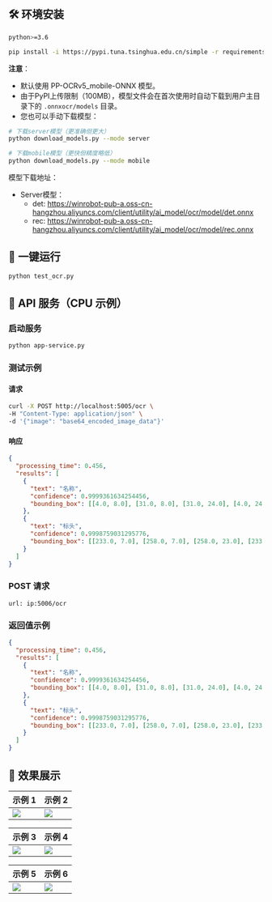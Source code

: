 
## 🛠️ 环境安装  
```bash  
python>=3.6  

pip install -i https://pypi.tuna.tsinghua.edu.cn/simple -r requirements.txt  
```  

**注意**：  
- 默认使用 PP-OCRv5_mobile-ONNX 模型。
- 由于PyPI上传限制（100MB），模型文件会在首次使用时自动下载到用户主目录下的 `.onnxocr/models` 目录。
- 您也可以手动下载模型：

```bash
# 下载server模型（更准确但更大）
python download_models.py --mode server

# 下载mobile模型（更快但精度略低）
python download_models.py --mode mobile
```

模型下载地址：
- Server模型：
  - det: https://winrobot-pub-a.oss-cn-hangzhou.aliyuncs.com/client/utility/ai_model/ocr/model/det.onnx
  - rec: https://winrobot-pub-a.oss-cn-hangzhou.aliyuncs.com/client/utility/ai_model/ocr/model/rec.onnx

## 🚀 一键运行  
```bash  
python test_ocr.py  
```  


## 📡 API 服务（CPU 示例）  
### 启动服务  
```bash  
python app-service.py  
```  

### 测试示例  
#### 请求  
```bash  
curl -X POST http://localhost:5005/ocr \  
-H "Content-Type: application/json" \  
-d '{"image": "base64_encoded_image_data"}'  
```  

#### 响应  
```json  
{  
  "processing_time": 0.456,  
  "results": [  
    {  
      "text": "名称",  
      "confidence": 0.9999361634254456,  
      "bounding_box": [[4.0, 8.0], [31.0, 8.0], [31.0, 24.0], [4.0, 24.0]]  
    },  
    {  
      "text": "标头",  
      "confidence": 0.9998759031295776,  
      "bounding_box": [[233.0, 7.0], [258.0, 7.0], [258.0, 23.0], [233.0, 23.0]]  
    }  
  ]  
}  
```  

### POST 请求  
```  
url: ip:5006/ocr  
```  

### 返回值示例  
```json  
{  
  "processing_time": 0.456,  
  "results": [  
    {  
      "text": "名称",  
      "confidence": 0.9999361634254456,  
      "bounding_box": [[4.0, 8.0], [31.0, 8.0], [31.0, 24.0], [4.0, 24.0]]  
    },  
    {  
      "text": "标头",  
      "confidence": 0.9998759031295776,  
      "bounding_box": [[233.0, 7.0], [258.0, 7.0], [258.0, 23.0], [233.0, 23.0]]  
    }  
  ]  
}  
```  


## 🌟 效果展示  
| 示例 1 | 示例 2 |  
|--------|--------|  
| ![](result_img/r1.png) | ![](result_img/r2.png) |  

| 示例 3 | 示例 4 |  
|--------|--------|  
| ![](result_img/r3.png) | ![](result_img/draw_ocr4.jpg) |  

| 示例 5 | 示例 6 |  
|--------|--------|  
| ![](result_img/draw_ocr5.jpg) | ![](result_img/555.png) |
